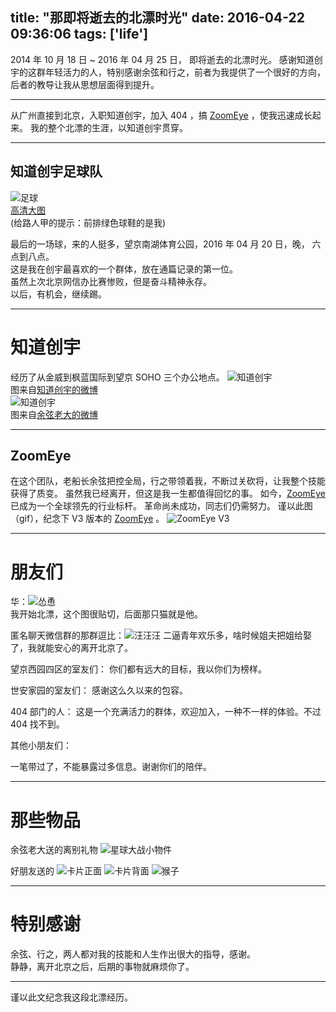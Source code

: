 title: "那即将逝去的北漂时光"
date: 2016-04-22 09:36:06
tags: ['life']
---

2014 年 10 月 18 日 ~ 2016 年 04 月 25 日， 即将逝去的北漂时光。
感谢知道创宇的这群年轻活力的人，特别感谢余弦和行之，前者为我提供了一个很好的方向，后者的教导让我从思想层面得到提升。

<!--more-->

---

从广州直接到北京，入职知道创宇，加入 404 ，搞 [ZoomEye](http://www.zoomeye.org/) ，使我迅速成长起来。
我的整个北漂的生涯，以知道创宇贯穿。  

--- 

## 知道创宇足球队  

<!-- ![足球](/picture/knownsec_life/football1_s.jpg)   -->
![足球](/picture/knownsec_life/football2_s.jpg)  
[高清大图](/picture/knownsec_life/football2.jpg)  
(给路人甲的提示：前排绿色球鞋的是我)  

最后的一场球，来的人挺多，望京南湖体育公园，2016 年 04 月 20 日，晚， 六点到八点。  
这是我在创宇最喜欢的一个群体，放在通篇记录的第一位。  
虽然上次北京网信办比赛惨败，但是奋斗精神永存。  
以后，有机会，继续踢。  

---

# 知道创宇
经历了从金威到枫蓝国际到望京 SOHO 三个办公地点。
![知道创宇](http://ww2.sinaimg.cn/mw1024/65997e21gw1eqq1fbecizj20hs0noq4y.jpg)  
图来自[知道创宇的微博](http://weibo.com/1704558113/CbfN1dWcr)  
![知道创宇](http://ww2.sinaimg.cn/mw690/62809c0fjw1f2vbegz3epj215o1jkk5r.jpg)  
图来自[余弦老大的微博](http://weibo.com/1652595727/DqO1KgWpS)  

---

## ZoomEye 

在这个团队，老船长余弦把控全局，行之带领着我，不断过关砍将，让我整个技能获得了质变。
虽然我已经离开，但这是我一生都值得回忆的事。
如今，[ZoomEye](https://www.zoomeye.org/) 已成为一个全球领先的行业标杆。
革命尚未成功，同志们仍需努力。
谨以此图（gif），纪念下 V3 版本的 [ZoomEye](https://www.zoomeye.org/) 。 
![ZoomEye V3](img/knownsec/zoomeye_map.gif)

---

# 朋友们

华：![怂恿](http://ww1.sinaimg.cn/bmiddle/709c4551jw1esw8i0kwbpg208w05r1ky.gif)  
我开始北漂，这个图很贴切，后面那只猫就是他。


匿名聊天微信群的那群逗比：![汪汪汪](/img/cat_1.gif)
二逼青年欢乐多，啥时候姐夫把姐给娶了，我就能安心的离开北京了。

望京西园四区的室友们：
你们都有远大的目标，我以你们为榜样。

世安家园的室友们：
感谢这么久以来的包容。

404 部门的人：
这是一个充满活力的群体，欢迎加入，一种不一样的体验。不过 404 找不到。

其他小朋友们：

一笔带过了，不能暴露过多信息。谢谢你们的陪伴。

---

# 那些物品

余弦老大送的离别礼物
![星球大战小物件](/picture/knownsec_life/sw1.jpg)

好朋友送的
![卡片正面](/picture/knownsec_life/ka1.jpg)
![卡片背面](/picture/knownsec_life/ka2.jpg)
![猴子](/picture/knownsec_life/wawa1.jpg)


---

# 特别感谢

余弦、行之，两人都对我的技能和人生作出很大的指导，感谢。  
静静，离开北京之后，后期的事物就麻烦你了。   

---

谨以此文纪念我这段北漂经历。
